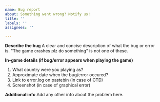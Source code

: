 ```yaml
---
name: Bug report
about: Something went wrong? Notify us!
title: ''
labels: ''
assignees: ''

---
```


**Describe the bug**
A clear and concise description of what the bug or error is. "The game crashes plz do something" is not one of these.

**In-game details (if bug/error appears when playing the game)**
1) What country were you playing as?
2) Approximate date when the bug/error occured?
3) Link to error.log on pastebin (in case of CTD)
4) Screenshot (in case of graphical error)

**Additional info**
Add any other info about the problem here.
